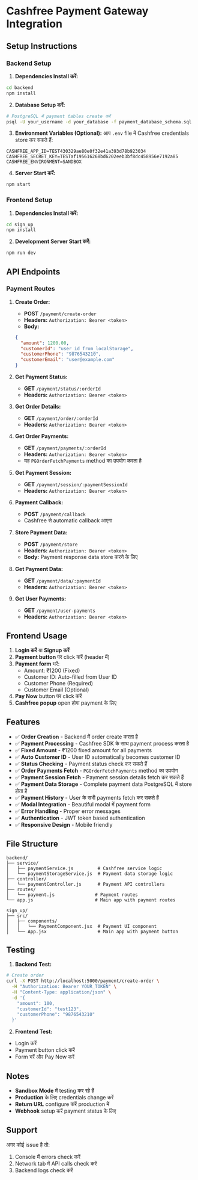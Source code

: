 # Cashfree Payment Gateway Integration

## Setup Instructions

### Backend Setup

1. **Dependencies Install करें:**
```bash
cd backend
npm install
```

2. **Database Setup करें:**
```bash
# PostgreSQL में payment tables create करें
psql -U your_username -d your_database -f payment_database_schema.sql
```

3. **Environment Variables (Optional):**
आप `.env` file में Cashfree credentials store कर सकते हैं:
```
CASHFREE_APP_ID=TEST430329ae80e0f32e41a393d78b923034
CASHFREE_SECRET_KEY=TESTaf195616268bd6202eeb3bf8dc458956e7192a85
CASHFREE_ENVIRONMENT=SANDBOX
```

4. **Server Start करें:**
```bash
npm start
```

### Frontend Setup

1. **Dependencies Install करें:**
```bash
cd sign_up
npm install
```

2. **Development Server Start करें:**
```bash
npm run dev
```

## API Endpoints

### Payment Routes

1. **Create Order:**
   - **POST** `/payment/create-order`
   - **Headers:** `Authorization: Bearer <token>`
   - **Body:**
   ```json
   {
     "amount": 1200.00,
     "customerId": "user_id_from_localStorage",
     "customerPhone": "9876543210",
     "customerEmail": "user@example.com"
   }
   ```

2. **Get Payment Status:**
   - **GET** `/payment/status/:orderId`
   - **Headers:** `Authorization: Bearer <token>`

3. **Get Order Details:**
   - **GET** `/payment/order/:orderId`
   - **Headers:** `Authorization: Bearer <token>`

4. **Get Order Payments:**
   - **GET** `/payment/payments/:orderId`
   - **Headers:** `Authorization: Bearer <token>`
   - यह `PGOrderFetchPayments` method का उपयोग करता है

5. **Get Payment Session:**
   - **GET** `/payment/session/:paymentSessionId`
   - **Headers:** `Authorization: Bearer <token>`

6. **Payment Callback:**
   - **POST** `/payment/callback`
   - Cashfree से automatic callback आएगा

7. **Store Payment Data:**
   - **POST** `/payment/store`
   - **Headers:** `Authorization: Bearer <token>`
   - **Body:** Payment response data store करने के लिए

8. **Get Payment Data:**
   - **GET** `/payment/data/:paymentId`
   - **Headers:** `Authorization: Bearer <token>`

9. **Get User Payments:**
   - **GET** `/payment/user-payments`
   - **Headers:** `Authorization: Bearer <token>`

## Frontend Usage

1. **Login करें** या **Signup करें**
2. **Payment button** पर click करें (header में)
3. **Payment form** भरें:
   - Amount: ₹1200 (Fixed)
   - Customer ID: Auto-filled from User ID
   - Customer Phone (Required)
   - Customer Email (Optional)
4. **Pay Now** button पर click करें
5. **Cashfree popup** open होगा payment के लिए

## Features

- ✅ **Order Creation** - Backend में order create करता है
- ✅ **Payment Processing** - Cashfree SDK के साथ payment process करता है
- ✅ **Fixed Amount** - ₹1200 fixed amount for all payments
- ✅ **Auto Customer ID** - User ID automatically becomes customer ID
- ✅ **Status Checking** - Payment status check कर सकते हैं
- ✅ **Order Payments Fetch** - `PGOrderFetchPayments` method का उपयोग
- ✅ **Payment Session Fetch** - Payment session details fetch कर सकते हैं
- ✅ **Payment Data Storage** - Complete payment data PostgreSQL में store होता है
- ✅ **Payment History** - User के सभी payments fetch कर सकते हैं
- ✅ **Modal Integration** - Beautiful modal में payment form
- ✅ **Error Handling** - Proper error messages
- ✅ **Authentication** - JWT token based authentication
- ✅ **Responsive Design** - Mobile friendly

## File Structure

```
backend/
├── service/
│   ├── paymentService.js         # Cashfree service logic
│   └── paymentStorageService.js  # Payment data storage logic
├── controller/
│   └── paymentController.js      # Payment API controllers
├── routes/
│   └── payment.js               # Payment routes
└── app.js                       # Main app with payment routes

sign_up/
├── src/
│   ├── components/
│   │   └── PaymentComponent.jsx  # Payment UI component
│   └── App.jsx                   # Main app with payment button
```

## Testing

1. **Backend Test:**
```bash
# Create order
curl -X POST http://localhost:5000/payment/create-order \
  -H "Authorization: Bearer YOUR_TOKEN" \
  -H "Content-Type: application/json" \
  -d '{
    "amount": 100,
    "customerId": "test123",
    "customerPhone": "9876543210"
  }'
```

2. **Frontend Test:**
- Login करें
- Payment button click करें
- Form भरें और Pay Now करें

## Notes

- **Sandbox Mode** में testing कर रहे हैं
- **Production** के लिए credentials change करें
- **Return URL** configure करें production में
- **Webhook** setup करें payment status के लिए

## Support

अगर कोई issue है तो:
1. Console में errors check करें
2. Network tab में API calls check करें
3. Backend logs check करें
